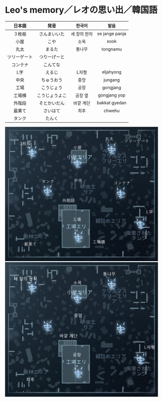 # Leo's memory／レオの思い出／韓国語

|日本語|発音|한국어|발음|
|:-:|:-:|:-:|:-:|
|３枚板|さんまいいた|세 장의 판자|se jange panja|
|小屋|こや|소옥|sook|
|丸太|まるた|통나무|tongnamu|
|ツリーゲート|つりーげーと|||
|コンテナ|こんてな|||
|L字|えるじ|L자형|eljahyong|
|中央|ちゅうおう|중앙|jungang|
|工場|こうじょう|공장|gongjang|
|工場横|こうじょうよこ|공장 옆|gongjang yop|
|外階段|そとかいだん|바깥 계단|bakkat gyedan|
|最果て|さいはて|최후|chwehu|
|タンク|たんく|||

![レオの思い出(日本語)](./map_images/leos_memory_ja.png)
![レオの思い出(韓国語)](./map_images/leos_memory_ko.png)
